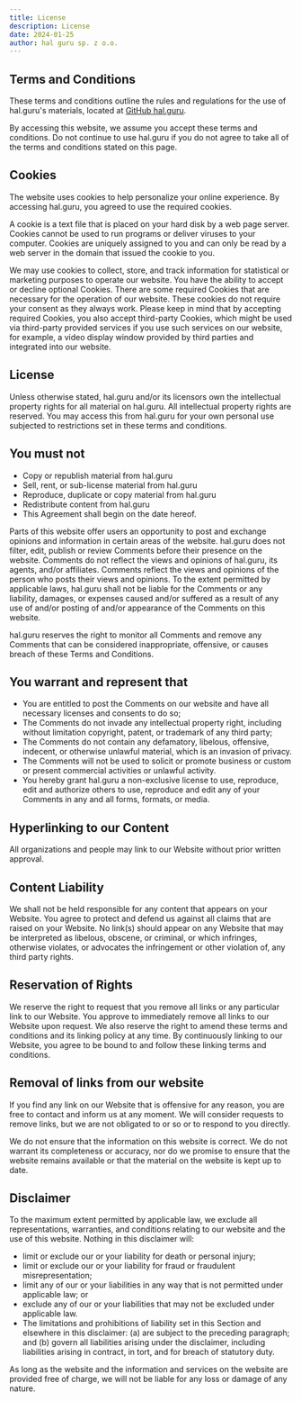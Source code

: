 ```yaml
---
title: License
description: License
date: 2024-01-25
author: hal guru sp. z o.o.
---
```


## Terms and Conditions

These terms and conditions outline the rules and regulations for the use of hal.guru's materials, located at [GitHub hal.guru](https://github.com/HAL-guru/hal.guru).

By accessing this website, we assume you accept these terms and conditions. Do not continue to use hal.guru if you do not agree to take all of the terms and conditions stated on this page.

## Cookies

The website uses cookies to help personalize your online experience. By accessing hal.guru, you agreed to use the required cookies.

A cookie is a text file that is placed on your hard disk by a web page server. Cookies cannot be used to run programs or deliver viruses to your computer. Cookies are uniquely assigned to you and can only be read by a web server in the domain that issued the cookie to you.

We may use cookies to collect, store, and track information for statistical or marketing purposes to operate our website. You have the ability to accept or decline optional Cookies. There are some required Cookies that are necessary for the operation of our website. These cookies do not require your consent as they always work. Please keep in mind that by accepting required Cookies, you also accept third-party Cookies, which might be used via third-party provided services if you use such services on our website, for example, a video display window provided by third parties and integrated into our website.

## License

Unless otherwise stated, hal.guru and/or its licensors own the intellectual property rights for all material on hal.guru. All intellectual property rights are reserved. You may access this from hal.guru for your own personal use subjected to restrictions set in these terms and conditions.

## You must not

* Copy or republish material from hal.guru
* Sell, rent, or sub-license material from hal.guru
* Reproduce, duplicate or copy material from hal.guru
* Redistribute content from hal.guru
* This Agreement shall begin on the date hereof.

Parts of this website offer users an opportunity to post and exchange opinions and information in certain areas of the website. hal.guru does not filter, edit, publish or review Comments before their presence on the website. Comments do not reflect the views and opinions of hal.guru, its agents, and/or affiliates. Comments reflect the views and opinions of the person who posts their views and opinions. To the extent permitted by applicable laws, hal.guru shall not be liable for the Comments or any liability, damages, or expenses caused and/or suffered as a result of any use of and/or posting of and/or appearance of the Comments on this website.

hal.guru reserves the right to monitor all Comments and remove any Comments that can be considered inappropriate, offensive, or causes breach of these Terms and Conditions.

## You warrant and represent that

* You are entitled to post the Comments on our website and have all necessary licenses and consents to do so;
* The Comments do not invade any intellectual property right, including without limitation copyright, patent, or trademark of any third party;
* The Comments do not contain any defamatory, libelous, offensive, indecent, or otherwise unlawful material, which is an invasion of privacy.
* The Comments will not be used to solicit or promote business or custom or present commercial activities or unlawful activity.
* You hereby grant hal.guru a non-exclusive license to use, reproduce, edit and authorize others to use, reproduce and edit any of your Comments in any and all forms, formats, or media.

## Hyperlinking to our Content

All organizations and people may link to our Website without prior written approval.

## Content Liability

We shall not be held responsible for any content that appears on your Website. You agree to protect and defend us against all claims that are raised on your Website. No link(s) should appear on any Website that may be interpreted as libelous, obscene, or criminal, or which infringes, otherwise violates, or advocates the infringement or other violation of, any third party rights.

## Reservation of Rights

We reserve the right to request that you remove all links or any particular link to our Website. You approve to immediately remove all links to our Website upon request. We also reserve the right to amend these terms and conditions and its linking policy at any time. By continuously linking to our Website, you agree to be bound to and follow these linking terms and conditions.

## Removal of links from our website

If you find any link on our Website that is offensive for any reason, you are free to contact and inform us at any moment. We will consider requests to remove links, but we are not obligated to or so or to respond to you directly.

We do not ensure that the information on this website is correct. We do not warrant its completeness or accuracy, nor do we promise to ensure that the website remains available or that the material on the website is kept up to date.

## Disclaimer

To the maximum extent permitted by applicable law, we exclude all representations, warranties, and conditions relating to our website and the use of this website. Nothing in this disclaimer will:

* limit or exclude our or your liability for death or personal injury;
* limit or exclude our or your liability for fraud or fraudulent misrepresentation;
* limit any of our or your liabilities in any way that is not permitted under applicable law; or
* exclude any of our or your liabilities that may not be excluded under applicable law.
* The limitations and prohibitions of liability set in this Section and elsewhere in this disclaimer: (a) are subject to the preceding paragraph; and (b) govern all liabilities arising under the disclaimer, including liabilities arising in contract, in tort, and for breach of statutory duty.

As long as the website and the information and services on the website are provided free of charge, we will not be liable for any loss or damage of any nature.
